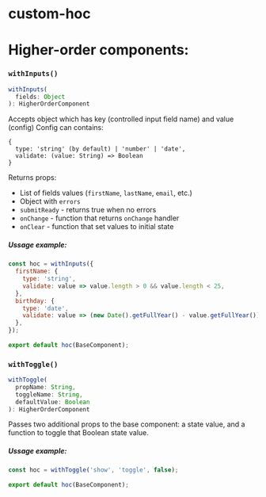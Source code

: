 # custom-hoc

# Higher-order components:

### `withInputs()`

```js
withInputs(
  fields: Object
): HigherOrderComponent
```
Accepts object which has key (controlled input field name) and value (config)
Config can contains:
```
{
  type: 'string' (by default) | 'number' | 'date',
  validate: (value: String) => Boolean
} 
```

Returns props:
- List of fields values (`firstName`, `lastName`, `email`, etc.)
- Object with `errors`
- `submitReady` - returns true when no errors
- `onChange` - function that returns `onChange` handler
- `onClear` - function that set values to initial state

##### Ussage example:
```js
const hoc = withInputs({
  firstName: {
    type: 'string',
    validate: value => value.length > 0 && value.length < 25,
  },
  birthday: {
    type: 'date',
    validate: value => (new Date().getFullYear() - value.getFullYear()) > 18,
  },
});
 
export default hoc(BaseComponent);
```


### `withToggle()`

```js
withToggle(
  propName: String,
  toggleName: String,
  defaultValue: Boolean
): HigherOrderComponent
```

Passes two additional props to the base component: a state value, and a function to toggle that Boolean state value.

##### Ussage example:
```js
const hoc = withToggle('show', 'toggle', false);
 
export default hoc(BaseComponent);
```
